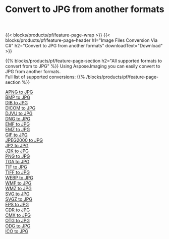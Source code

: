 ﻿---
title: Convert to JPG from another formats 
weight: 3920
url: /java/conversion/to/jpg 
lang: en
langdirlevel: 2
locales: zh-hans,ja,it,ru,de,es,fr,nl,id,lt,pl,pt,vi,tr,ko,zh-hant,ar,hi,th,sv,cs,uk,he
description: Using Aspose.Imaging you can easily convert to JPG from another formats
---

{{< blocks/products/pf/feature-page-wrap >}}
{{< blocks/products/pf/feature-page-header h1="Image Files Conversion Via C#" h2="Convert to JPG from another formats" downloadText="Download" >}}


{{% blocks/products/pf/feature-page-section  h2="All supported formats to convert from to JPG" %}}
Using Aspose.Imaging you can easily convert to JPG from another formats.
<br/>
Full list of supported conversions:
{{% /blocks/products/pf/feature-page-section %}}
<div class="container-fluid productfamilypage bg-gray">
    <div class="convertypes bg-gray agp-content section">
        <div class="container">
		<div class="row other-converters">
		    <div class='col-md-2 other-converter remove-lp remove-rp'><a href="/imaging/java/conversion/apng-to-jpg" >APNG to JPG</a></div>
<div class='col-md-2 other-converter remove-lp remove-rp'><a href="/imaging/java/conversion/bmp-to-jpg" >BMP to JPG</a></div>
<div class='col-md-2 other-converter remove-lp remove-rp'><a href="/imaging/java/conversion/dib-to-jpg" >DIB to JPG</a></div>
<div class='col-md-2 other-converter remove-lp remove-rp'><a href="/imaging/java/conversion/dicom-to-jpg" >DICOM to JPG</a></div>
<div class='col-md-2 other-converter remove-lp remove-rp'><a href="/imaging/java/conversion/djvu-to-jpg" >DJVU to JPG</a></div>
<div class='col-md-2 other-converter remove-lp remove-rp'><a href="/imaging/java/conversion/dng-to-jpg" >DNG to JPG</a></div>
<div class='col-md-2 other-converter remove-lp remove-rp'><a href="/imaging/java/conversion/emf-to-jpg" >EMF to JPG</a></div>
<div class='col-md-2 other-converter remove-lp remove-rp'><a href="/imaging/java/conversion/emz-to-jpg" >EMZ to JPG</a></div>
<div class='col-md-2 other-converter remove-lp remove-rp'><a href="/imaging/java/conversion/gif-to-jpg" >GIF to JPG</a></div>
<div class='col-md-2 other-converter remove-lp remove-rp'><a href="/imaging/java/conversion/jpeg2000-to-jpg" >JPEG2000 to JPG</a></div>
<div class='col-md-2 other-converter remove-lp remove-rp'><a href="/imaging/java/conversion/jp2-to-jpg" >JP2 to JPG</a></div>
<div class='col-md-2 other-converter remove-lp remove-rp'><a href="/imaging/java/conversion/j2k-to-jpg" >J2K to JPG</a></div>
<div class='col-md-2 other-converter remove-lp remove-rp'><a href="/imaging/java/conversion/png-to-jpg" >PNG to JPG</a></div>
<div class='col-md-2 other-converter remove-lp remove-rp'><a href="/imaging/java/conversion/tga-to-jpg" >TGA to JPG</a></div>
<div class='col-md-2 other-converter remove-lp remove-rp'><a href="/imaging/java/conversion/tif-to-jpg" >TIF to JPG</a></div>
<div class='col-md-2 other-converter remove-lp remove-rp'><a href="/imaging/java/conversion/tiff-to-jpg" >TIFF to JPG</a></div>
<div class='col-md-2 other-converter remove-lp remove-rp'><a href="/imaging/java/conversion/webp-to-jpg" >WEBP to JPG</a></div>
<div class='col-md-2 other-converter remove-lp remove-rp'><a href="/imaging/java/conversion/wmf-to-jpg" >WMF to JPG</a></div>
<div class='col-md-2 other-converter remove-lp remove-rp'><a href="/imaging/java/conversion/wmz-to-jpg" >WMZ to JPG</a></div>
<div class='col-md-2 other-converter remove-lp remove-rp'><a href="/imaging/java/conversion/svg-to-jpg" >SVG to JPG</a></div>
<div class='col-md-2 other-converter remove-lp remove-rp'><a href="/imaging/java/conversion/svgz-to-jpg" >SVGZ to JPG</a></div>
<div class='col-md-2 other-converter remove-lp remove-rp'><a href="/imaging/java/conversion/eps-to-jpg" >EPS to JPG</a></div>
<div class='col-md-2 other-converter remove-lp remove-rp'><a href="/imaging/java/conversion/cdr-to-jpg" >CDR to JPG</a></div>
<div class='col-md-2 other-converter remove-lp remove-rp'><a href="/imaging/java/conversion/cmx-to-jpg" >CMX to JPG</a></div>
<div class='col-md-2 other-converter remove-lp remove-rp'><a href="/imaging/java/conversion/otg-to-jpg" >OTG to JPG</a></div>
<div class='col-md-2 other-converter remove-lp remove-rp'><a href="/imaging/java/conversion/odg-to-jpg" >ODG to JPG</a></div>
<div class='col-md-2 other-converter remove-lp remove-rp'><a href="/imaging/java/conversion/ico-to-jpg" >ICO to JPG</a></div>
                </div>
        </div>
    </div>
</div>
<br/>

